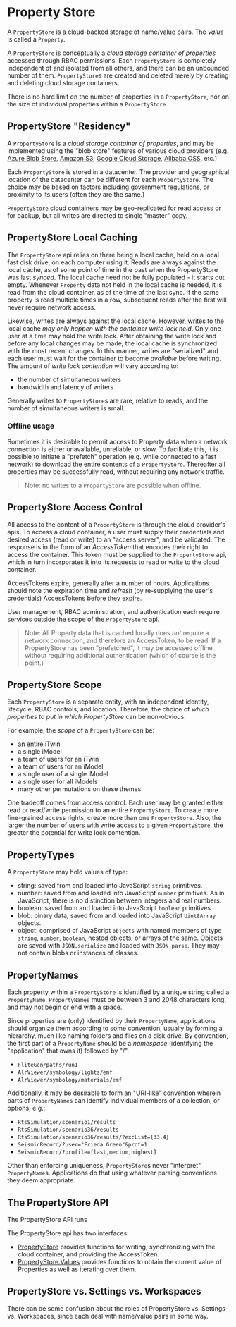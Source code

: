 # Property Store

A `PropertyStore` is a cloud-backed storage of name/value pairs. The *value* is called a `Property`.

A `PropertyStore` is conceptually a *cloud storage container of properties* accessed through RBAC permissions. Each `PropertyStore` is completely independent of and isolated from all others, and there can be an unbounded number of them. `PropertyStore`s are created and deleted merely by creating and deleting cloud storage containers.

There is no hard limit on the number of properties in a `PropertyStore`, nor on the size of individual properties within a `PropertyStore`.

## PropertyStore "Residency"

A `PropertyStore` is a *cloud storage container of properties*, and may be implemented using the "blob store" features of various cloud providers (e.g. [Azure Blob Store](https://azure.microsoft.com/en-us/services/storage/blobs/), [Amazon S3](https://aws.amazon.com/s3/), [Google Cloud Storage](https://cloud.google.com/storage), [Alibaba OSS](https://www.alibabacloud.com/product/object-storage-service), etc.)

Each `PropertyStore` is stored in a datacenter. The provider and geographical location of the datacenter can be different for each `PropertyStore`. The choice may be based on factors including government regulations, or proximity to its users (often they are the same.)

`PropertyStore` cloud containers may be geo-replicated for read access or for backup, but all writes are directed to single "master" copy.

## PropertyStore Local Caching

The `PropertyStore` api relies on there being a local cache, held on a local fast disk drive, on each computer using it. Reads are always against the local cache, as of some point of time in the past when the PropertyStore was last *synced*. The local cache need not be fully populated - it starts out empty. Whenever `Property` data not held in the local cache is needed, it is read from the cloud container, as of the time of the last sync. If the same property is read multiple times in a row, subsequent reads after the first will never require network access.

Likewise, writes are always against the local cache. However, writes to the local cache *may only happen with the container write lock held*. Only one user at a time may hold the write lock. After obtaining the write lock and before any local changes may be made, the local cache is synchronized with the most recent changes. In this manner, writes are "serialized" and each user must wait for the container to become *available* before writing. The amount of *write lock contention* will vary according to:

- the number of simultaneous writers
- bandwidth and latency of writers

Generally writes to `PropertyStore`s are rare, relative to reads, and the number of simultaneous writers is small.

### Offline usage

Sometimes it is desirable to permit access to Property data when a network connection is either unavailable, unreliable, or slow. To facilitate this, it is possible to initiate a "prefetch" operation (e.g. while connected to a fast network) to download the entire contents of a `PropertyStore`. Thereafter all properties may be successfully read, without requiring any network traffic.

> Note: no writes to a `PropertyStore` are possible when offline.

## PropertyStore Access Control

All access to the content of a `PropertyStore` is through the cloud provider's apis. To access a cloud container, a user must supply their credentials and desired access (read or write) to an "access server", and be validated. The response is in the form of an *AccessToken* that encodes their right to access the container. This token must be supplied to the `PropertyStore` api, which in turn incorporates it into its requests to read or write to the cloud container.

AccessTokens expire, generally after a number of hours. Applications should note the expiration time and *refresh* (by re-supplying the user's credentials) AccessTokens before they expire.

User management, RBAC administration, and authentication each require services outside the scope of the `PropertyStore` api.

> Note: All Property data that is cached locally does *not* require a network connection, and therefore an AccessToken, to be read. If a PropertyStore has been "prefetched", it may be accessed offline without requiring additional authentication (which of course is the point.)

## PropertyStore Scope

Each `PropertyStore` is a separate entity, with an independent identity, lifecycle, RBAC controls, and location. Therefore, the choice of *which properties to put in which PropertyStore* can be non-obvious.

For example, the *scope* of a `PropertyStore` can be:

- an entire iTwin
- a single iModel
- a team of users for an iTwin
- a team of users for an iModel
- a single user of a single iModel
- a single user for all iModels
- many other permutations on these themes.

One tradeoff comes from access control. Each user may be granted either read or read/write permission to an entire `PropertyStore`. To create more fine-grained access rights, create more than one `PropertyStore`. Also, the larger the number of users with write access to a given `PropertyStore`, the greater the potential for write lock contention.

## PropertyTypes

A `PropertyStore` may hold values of type:

- string: saved from and loaded into JavaScript `string` primitives.
- number:  saved from and loaded into JavaScript `number` primitives. As in JavaScript, there is no distinction between integers and real numbers.
- boolean:  saved from and loaded into JavaScript `boolean` primitives
- blob: binary data, saved from and loaded into JavaScript `Uint8Array` objects.
- object: comprised of JavaScript `objects` with named members of type `string`, `number`, `boolean`, nested objects, or arrays of the same. Objects are saved with `JSON.serialize` and loaded with `JSON.parse`. They may not contain blobs or instances of classes.

## PropertyNames

Each property within a `PropertyStore` is identified by a unique string called a `PropertyName`. `PropertyNames` must be between 3 and 2048 characters long, and may not begin or end with a space.

Since properties are (only) identified by their `PropertyName`, applications should organize them according to some convention, usually by forming a hierarchy, much like naming folders and files on a disk drive. By convention, the first part of a `PropertyName` should be a *namespace* (identifying the "application" that owns it) followed by "/".

- `FliteGen/paths/run1`
- `AlrViewer/symbology/lights/emf`
- `AlrViewer/symbology/materials/emf`

Additionally, it may be desirable to form an "URI-like" convention wherein parts of `PropertyNames` can identify individual members of a collection, or options, e.g.:

- `RtsSimulation/scenario1/results`
- `RtsSimulation/scenario36/results`
- `RtsSimulation/scenario36/results/?excList={33,4}`
- `SeismicRecord/?user="Frieda Green"&prot=1`
- `SeismicRecord/?profile=[last,medium,highest]`

Other than enforcing uniqueness, `PropertyStore`s never "interpret" `PropertyName`s. Applications do that using whatever parsing conventions they deem appropriate.

## The PropertyStore API

The PropertyStore API runs

The PropertyStore api has two interfaces:

- [PropertyStore]($backend) provides functions for writing, synchronizing with the cloud container, and providing the AccessToken.
- [PropertyStore.Values]($backend) provides functions to obtain the current value of Properties as well as iterating over them.

## PropertyStore vs. Settings vs. Workspaces

There can be some confusion about the roles of PropertyStore vs. Settings vs. Workspaces, since each deal with name/value pairs in some way.

